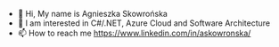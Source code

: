 - 👋 Hi, My name is Agnieszka Skowrońska
- 👀 I am interested in C#/.NET, Azure Cloud and Software Architecture 
- 📫 How to reach me https://www.linkedin.com/in/askowronska/ 

